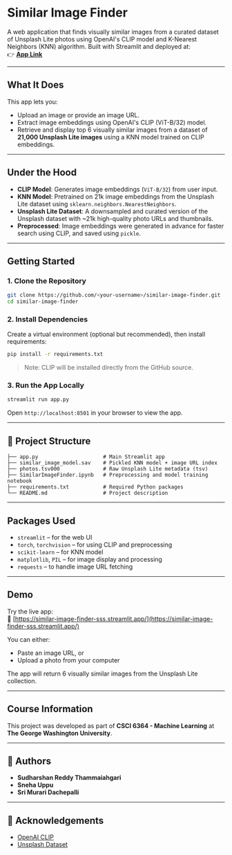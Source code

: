 # Similar Image Finder

A web application that finds visually similar images from a curated dataset of Unsplash Lite photos using OpenAI's CLIP model and K-Nearest Neighbors (KNN) algorithm. Built with Streamlit and deployed at:  
👉 [**App Link**](https://similar-image-finder-sss.streamlit.app/)

---

## What It Does

This app lets you:
- Upload an image or provide an image URL.
- Extract image embeddings using OpenAI's CLIP (ViT-B/32) model.
- Retrieve and display top 6 visually similar images from a dataset of **21,000 Unsplash Lite images** using a KNN model trained on CLIP embeddings.

---

## Under the Hood

- **CLIP Model**: Generates image embeddings (`ViT-B/32`) from user input.
- **KNN Model**: Pretrained on 21k image embeddings from the Unsplash Lite dataset using `sklearn.neighbors.NearestNeighbors`.
- **Unsplash Lite Dataset**: A downsampled and curated version of the Unsplash dataset with ~21k high-quality photo URLs and thumbnails.
- **Preprocessed**: Image embeddings were generated in advance for faster search using CLIP, and saved using `pickle`.

---

## Getting Started

### 1. Clone the Repository

```bash
git clone https://github.com/<your-username>/similar-image-finder.git
cd similar-image-finder
```

### 2. Install Dependencies

Create a virtual environment (optional but recommended), then install requirements:

```bash
pip install -r requirements.txt
```

> Note: CLIP will be installed directly from the GitHub source.

### 3. Run the App Locally

```bash
streamlit run app.py
```

Open `http://localhost:8501` in your browser to view the app.

---

## 📁 Project Structure

```
├── app.py                     # Main Streamlit app
├── similar_image_model.sav    # Pickled KNN model + image URL index
├── photos.tsv000              # Raw Unsplash Lite metadata (tsv)
├── SimilarImageFinder.ipynb   # Preprocessing and model training notebook
├── requirements.txt           # Required Python packages
└── README.md                  # Project description
```

---

## Packages Used

- `streamlit` – for the web UI
- `torch`, `torchvision` – for using CLIP and preprocessing
- `scikit-learn` – for KNN model
- `matplotlib`, `PIL` – for image display and processing
- `requests` – to handle image URL fetching

---

## Demo

Try the live app:  
🔗 [https://similar-image-finder-sss.streamlit.app/](https://similar-image-finder-sss.streamlit.app/)

You can either:
- Paste an image URL, or
- Upload a photo from your computer

The app will return 6 visually similar images from the Unsplash Lite collection.

---

## Course Information

This project was developed as part of **CSCI 6364 - Machine Learning** at **The George Washington University**.

---

## 👥 Authors

- **Sudharshan Reddy Thammaiahgari**
- **Sneha Uppu**
- **Sri Murari Dachepalli**

---

## 🙌 Acknowledgements

- [OpenAI CLIP](https://github.com/openai/CLIP)
- [Unsplash Dataset](https://unsplash.com/data)
